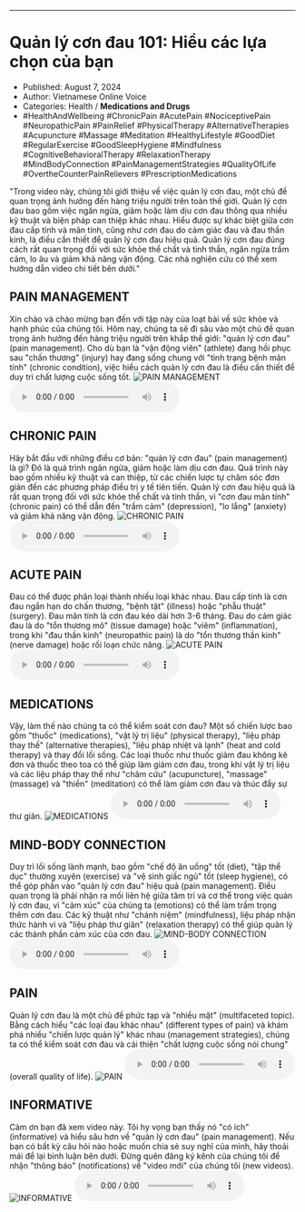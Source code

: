 
---

# Quản lý cơn đau 101: Hiểu các lựa chọn của bạn

- Published: August 7, 2024
- Author: Vietnamese Online Voice
- Categories: Health / **Medications and Drugs**
- #HealthAndWellbeing #ChronicPain #AcutePain #NociceptivePain #NeuropathicPain #PainRelief #PhysicalTherapy #AlternativeTherapies #Acupuncture #Massage #Meditation #HealthyLifestyle #GoodDiet #RegularExercise #GoodSleepHygiene #Mindfulness #CognitiveBehavioralTherapy #RelaxationTherapy #MindBodyConnection #PainManagementStrategies #QualityOfLife #OvertheCounterPainRelievers #PrescriptionMedications

"Trong video này, chúng tôi giới thiệu về việc quản lý cơn đau, một chủ đề quan trọng ảnh hưởng đến hàng triệu người trên toàn thế giới. Quản lý cơn đau bao gồm việc ngăn ngừa, giảm hoặc làm dịu cơn đau thông qua nhiều kỹ thuật và biện pháp can thiệp khác nhau. Hiểu được sự khác biệt giữa cơn đau cấp tính và mãn tính, cũng như cơn đau do cảm giác đau và đau thần kinh, là điều cần thiết để quản lý cơn đau hiệu quả. Quản lý cơn đau đúng cách rất quan trọng đối với sức khỏe thể chất và tinh thần, ngăn ngừa trầm cảm, lo âu và giảm khả năng vận động. Các nhà nghiên cứu có thể xem hướng dẫn video chi tiết bên dưới."


## PAIN MANAGEMENT

Xin chào và chào mừng bạn đến với tập này của loạt bài về sức khỏe và hạnh phúc của chúng tôi. Hôm nay, chúng ta sẽ đi sâu vào một chủ đề quan trọng ảnh hưởng đến hàng triệu người trên khắp thế giới: "quản lý cơn đau" (pain management). Cho dù bạn là "vận động viên" (athlete) đang hồi phục sau "chấn thương" (injury) hay đang sống chung với "tình trạng bệnh mãn tính" (chronic condition), việc hiểu cách quản lý cơn đau là điều cần thiết để duy trì chất lượng cuộc sống tốt.
![PAIN MANAGEMENT](https://http-archiver-apis-production-80.schnworks.com/storage/images/transitions/2024-08-07/transition-10084101956-Montserrat-Medium-004895.jpg)
<audio controls>
    <source src="https://http-archiver-apis-production-80.schnworks.com/storage/storage/audio/file-34286283569.mp3" type="audio/mpeg">
</audio>



## CHRONIC PAIN

Hãy bắt đầu với những điều cơ bản: "quản lý cơn đau" (pain management) là gì? Đó là quá trình ngăn ngừa, giảm hoặc làm dịu cơn đau. Quá trình này bao gồm nhiều kỹ thuật và can thiệp, từ các chiến lược tự chăm sóc đơn giản đến các phương pháp điều trị y tế tiên tiến. Quản lý cơn đau hiệu quả là rất quan trọng đối với sức khỏe thể chất và tinh thần, vì "cơn đau mãn tính" (chronic pain) có thể dẫn đến "trầm cảm" (depression), "lo lắng" (anxiety) và giảm khả năng vận động.
![CHRONIC PAIN](https://http-archiver-apis-production-80.schnworks.com/storage/images/transitions/2024-08-07/transition--626855828-Montserrat-Medium-880E4F.jpg)
<audio controls>
    <source src="https://http-archiver-apis-production-80.schnworks.com/storage/storage/audio/file-11197787101.mp3" type="audio/mpeg">
</audio>



## ACUTE PAIN

Đau có thể được phân loại thành nhiều loại khác nhau. Đau cấp tính là cơn đau ngắn hạn do chấn thương, "bệnh tật" (illness) hoặc "phẫu thuật" (surgery). Đau mãn tính là cơn đau kéo dài hơn 3-6 tháng. Đau do cảm giác đau là do "tổn thương mô" (tissue damage) hoặc "viêm" (inflammation), trong khi "đau thần kinh" (neuropathic pain) là do "tổn thương thần kinh" (nerve damage) hoặc rối loạn chức năng.
![ACUTE PAIN](https://http-archiver-apis-production-80.schnworks.com/storage/images/transitions/2024-08-07/transition-9658114740-Montserrat-Black-673AB7.jpg)
<audio controls>
    <source src="https://http-archiver-apis-production-80.schnworks.com/storage/storage/audio/file-18858655671.mp3" type="audio/mpeg">
</audio>



## MEDICATIONS

Vậy, làm thế nào chúng ta có thể kiểm soát cơn đau? Một số chiến lược bao gồm "thuốc" (medications), "vật lý trị liệu" (physical therapy), "liệu pháp thay thế" (alternative therapies), "liệu pháp nhiệt và lạnh" (heat and cold therapy) và thay đổi lối sống. Các loại thuốc như thuốc giảm đau không kê đơn và thuốc theo toa có thể giúp làm giảm cơn đau, trong khi vật lý trị liệu và các liệu pháp thay thế như "châm cứu" (acupuncture), "massage" (massage) và "thiền" (meditation) có thể làm giảm cơn đau và thúc đẩy sự thư giãn.
![MEDICATIONS](https://http-archiver-apis-production-80.schnworks.com/storage/images/transitions/2024-08-07/transition--58349960887-Montserrat-Bold-512DA8.jpg)
<audio controls>
    <source src="https://http-archiver-apis-production-80.schnworks.com/storage/storage/audio/file-45829349224.mp3" type="audio/mpeg">
</audio>



## MIND-BODY CONNECTION

Duy trì lối sống lành mạnh, bao gồm "chế độ ăn uống" tốt (diet), "tập thể dục" thường xuyên (exercise) và "vệ sinh giấc ngủ" tốt (sleep hygiene), có thể góp phần vào "quản lý cơn đau" hiệu quả (pain management). Điều quan trọng là phải nhận ra mối liên hệ giữa tâm trí và cơ thể trong việc quản lý cơn đau, vì "cảm xúc" của chúng ta (emotions) có thể làm trầm trọng thêm cơn đau. Các kỹ thuật như "chánh niệm" (mindfulness), liệu pháp nhận thức hành vi và "liệu pháp thư giãn" (relaxation therapy) có thể giúp quản lý các thành phần cảm xúc của cơn đau.
![MIND-BODY CONNECTION](https://http-archiver-apis-production-80.schnworks.com/storage/images/transitions/2024-08-07/transition--25532164494-Montserrat-Black-512DA8.jpg)
<audio controls>
    <source src="https://http-archiver-apis-production-80.schnworks.com/storage/storage/audio/file-62173462458.mp3" type="audio/mpeg">
</audio>



## PAIN

Quản lý cơn đau là một chủ đề phức tạp và "nhiều mặt" (multifaceted topic). Bằng cách hiểu "các loại đau khác nhau" (different types of pain) và khám phá nhiều "chiến lược quản lý" khác nhau (management strategies), chúng ta có thể kiểm soát cơn đau và cải thiện "chất lượng cuộc sống nói chung" (overall quality of life).
![PAIN](https://http-archiver-apis-production-80.schnworks.com/storage/images/transitions/2024-08-07/transition-6615422396-Montserrat-Black-7B1FA2.jpg)
<audio controls>
    <source src="https://http-archiver-apis-production-80.schnworks.com/storage/storage/audio/file-1682082170.mp3" type="audio/mpeg">
</audio>



## INFORMATIVE

Cảm ơn bạn đã xem video này. Tôi hy vọng bạn thấy nó "có ích" (informative) và hiểu sâu hơn về "quản lý cơn đau" (pain management). Nếu bạn có bất kỳ câu hỏi nào hoặc muốn chia sẻ suy nghĩ của mình, hãy thoải mái để lại bình luận bên dưới. Đừng quên đăng ký kênh của chúng tôi để nhận "thông báo" (notifications) về "video mới" của chúng tôi (new videos).
![INFORMATIVE](https://http-archiver-apis-production-80.schnworks.com/storage/images/transitions/2024-08-07/transition--7180113398-Montserrat-Thin-1A237E.jpg)
<audio controls>
    <source src="https://http-archiver-apis-production-80.schnworks.com/storage/storage/audio/file-23020462628.mp3" type="audio/mpeg">
</audio>

